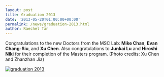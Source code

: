 ```yaml
---
layout: post
title: Graduation 2013
date: '2013-05-20T01:00:00+00:00'
permalink: /news/graduation-2013.html
author: Raechel Tan
---
```

<p>Congratulations to the new Doctors from the MSC Lab: <strong>Mike Chan</strong>, <strong>Evan Chang-Siu</strong>, and <strong>Xu Chen</strong>. Also congratulations to <strong>Junkai Lu</strong> and <strong>Hiroshi Niki</strong> for their completion of the Masters program. (Photo credits: Xu Chen and Zhanzhan Jia)</p><p class="indent"><a href="{{ site.baseurl }}/assets/images/posts/2013Graduation.jpg" ><img src="{{ site.baseurl }}/assets/images/posts/2013Graduation.jpg" alt="graduation 2013" border="0"></a></p>
